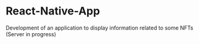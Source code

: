 # React-Native-App
Development of an application to display information related to some NFTs
(Server in progress)

